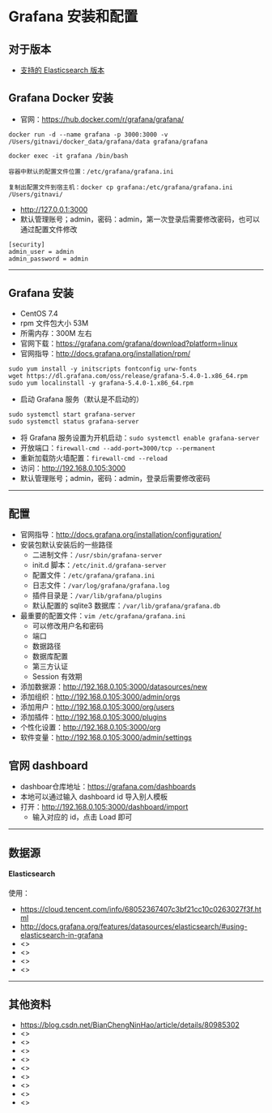 # Grafana 安装和配置


## 对于版本

- [支持的 Elasticsearch 版本](http://docs.grafana.org/features/datasources/elasticsearch/#elasticsearch-version)


## Grafana Docker 安装

- 官网：<https://hub.docker.com/r/grafana/grafana/>

```
docker run -d --name grafana -p 3000:3000 -v /Users/gitnavi/docker_data/grafana/data grafana/grafana

docker exec -it grafana /bin/bash

容器中默认的配置文件位置：/etc/grafana/grafana.ini

复制出配置文件到宿主机：docker cp grafana:/etc/grafana/grafana.ini /Users/gitnavi/
```

- <http://127.0.0.1:3000>
- 默认管理账号；admin，密码：admin，第一次登录后需要修改密码，也可以通过配置文件修改

```
[security]
admin_user = admin
admin_password = admin
```
----------------------------------------------------------------------------------------------

## Grafana 安装

- CentOS 7.4
- rpm 文件包大小 53M
- 所需内存：300M 左右
- 官网下载：<https://grafana.com/grafana/download?platform=linux>
- 官网指导：<http://docs.grafana.org/installation/rpm/>

```
sudo yum install -y initscripts fontconfig urw-fonts
wget https://dl.grafana.com/oss/release/grafana-5.4.0-1.x86_64.rpm 
sudo yum localinstall -y grafana-5.4.0-1.x86_64.rpm 
```


- 启动 Grafana 服务（默认是不启动的）

```
sudo systemctl start grafana-server
sudo systemctl status grafana-server
```

- 将 Grafana 服务设置为开机启动：`sudo systemctl enable grafana-server`
- 开放端口：`firewall-cmd --add-port=3000/tcp --permanent`
- 重新加载防火墙配置：`firewall-cmd --reload`
- 访问：<http://192.168.0.105:3000>
- 默认管理账号；admin，密码：admin，登录后需要修改密码

----------------------------------------------------------------------------------------------

## 配置

- 官网指导：<http://docs.grafana.org/installation/configuration/>
- 安装包默认安装后的一些路径
	- 二进制文件：`/usr/sbin/grafana-server`
	- init.d 脚本：`/etc/init.d/grafana-server`
	- 配置文件：`/etc/grafana/grafana.ini`
	- 日志文件：`/var/log/grafana/grafana.log`
	- 插件目录是：`/var/lib/grafana/plugins`
	- 默认配置的 sqlite3 数据库：`/var/lib/grafana/grafana.db`
- 最重要的配置文件：`vim /etc/grafana/grafana.ini`
	- 可以修改用户名和密码
	- 端口
	- 数据路径
	- 数据库配置
	- 第三方认证
	- Session 有效期
- 添加数据源：<http://192.168.0.105:3000/datasources/new>
- 添加组织：<http://192.168.0.105:3000/admin/orgs>
- 添加用户：<http://192.168.0.105:3000/org/users>
- 添加插件：<http://192.168.0.105:3000/plugins>
- 个性化设置：<http://192.168.0.105:3000/org>
- 软件变量：<http://192.168.0.105:3000/admin/settings>

## 官网 dashboard

- dashboar仓库地址：<https://grafana.com/dashboards>
- 本地可以通过输入 dashboard id 导入别人模板
- 打开：<http://192.168.0.105:3000/dashboard/import>
    - 输入对应的 id，点击 Load 即可

----------------------------------------------------------------------------------------------

## 数据源

#### Elasticsearch

使用：
- <https://cloud.tencent.com/info/68052367407c3bf21cc10c0263027f3f.html>
- <http://docs.grafana.org/features/datasources/elasticsearch/#using-elasticsearch-in-grafana>
- <>
- <>
- <>
- <>


----------------------------------------------------------------------------------------------


## 其他资料

- <https://blog.csdn.net/BianChengNinHao/article/details/80985302>
- <>
- <>
- <>
- <>
- <>
- <>
- <>
- <>
- <>

